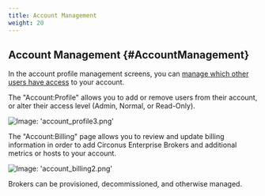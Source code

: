 ```yaml
---
title: Account Management
weight: 20
---
```


## Account Management {#AccountManagement}
In the account profile management screens, you can [manage which other users have access](/Administration/Account/Users.md) to your account.

The "Account:Profile" allows you to add or remove users from their account, or alter their access level (Admin, Normal, or Read-Only).

![Image: 'account_profile3.png'](/images/circonus/account_profile3.png)

The "Account:Billing" page allows you to review and update billing information in order to add Circonus Enterprise Brokers and additional metrics or hosts to your account.

![Image: 'account_billing2.png'](/images/circonus/account_billing2.png)

Brokers can be provisioned, decommissioned, and otherwise managed.
